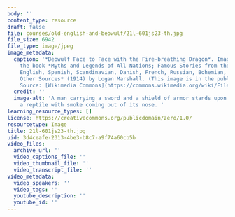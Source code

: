 ```yaml
---
body: ''
content_type: resource
draft: false
file: courses/old-english-and-beowulf/21l-601js23-th.jpg
file_size: 6942
file_type: image/jpeg
image_metadata:
  caption: '*Beowulf Face to Face with the Fire-breathing Dragon*. Image taken from
    the book *Myths and Legends of All Nations; Famous Stories from the Greek, German,
    English, Spanish, Scandinavian, Danish, French, Russian, Bohemian, Italian and
    Other Sources* (1914) by Logan Marshall. (This image is in the public domain.
    Source: [Wikimedia Commons](https://commons.wikimedia.org/wiki/File:Beowulf_face_to_face_with_fire-breathing_Dragon.jpg).)'
  credit: ''
  image-alt: 'A man carrying a sword and a shield of armor stands upon a rock, near
    a reptile with smoke coming out of its nose. '
learning_resource_types: []
license: https://creativecommons.org/publicdomain/zero/1.0/
resourcetype: Image
title: 21l-601js23-th.jpg
uid: 3d4ceafe-2313-4be3-b8c7-a9f74a60cb5b
video_files:
  archive_url: ''
  video_captions_file: ''
  video_thumbnail_file: ''
  video_transcript_file: ''
video_metadata:
  video_speakers: ''
  video_tags: ''
  youtube_description: ''
  youtube_id: ''
---
```

